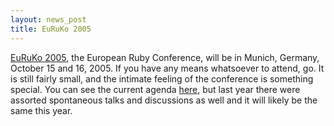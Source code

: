 ```yaml
---
layout: news_post
title: EuRuKo 2005
---
```


[EuRuKo 2005][1], the European Ruby Conference, will be in Munich,
Germany, October 15 and 16, 2005. If you have any means whatsoever to
attend, go. It is still fairly small, and the intimate feeling of the
conference is something special. You can see the current agenda
[here][2], but last year there were assorted spontaneous talks and
discussions as well and it will likely be the same this year.

[1]: http://www.approximity.com/cgi-bin/europeRuby/tiki.cgi?c=v&amp;p=Euruko05 
[2]: http://www.approximity.com/cgi-bin/europeRuby/tiki.cgi?c=v&amp;p=Euruko05AgendaDetail 
